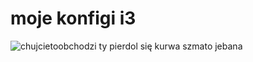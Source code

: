 # moje konfigi i3
![chujcietoobchodzi](../Pictures/skriny/2018-09-27-214257_1920x1080_scrot.png)
ty pierdol się kurwa szmato jebana
